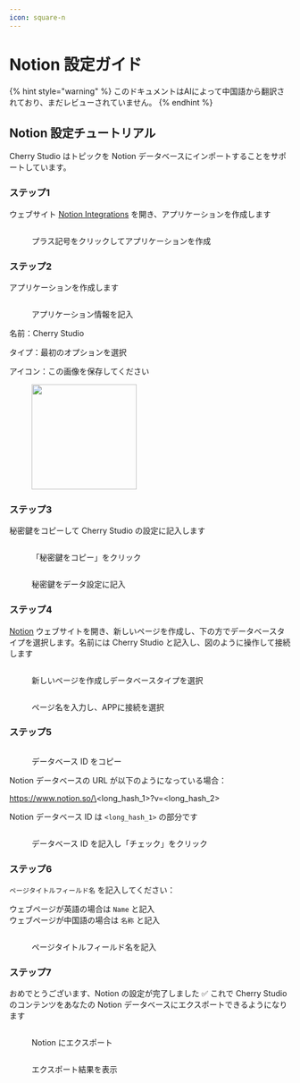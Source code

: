 ```yaml
---
icon: square-n
---
```


# Notion 設定ガイド

{% hint style="warning" %}
このドキュメントはAIによって中国語から翻訳されており、まだレビューされていません。
{% endhint %}

## Notion 設定チュートリアル

Cherry Studio はトピックを Notion データベースにインポートすることをサポートしています。

### ステップ1

ウェブサイト [Notion Integrations](https://www.notion.so/profile/integrations) を開き、アプリケーションを作成します

<figure><img src="../.gitbook/assets/notion/创建应用.png" alt=""><figcaption><p>プラス記号をクリックしてアプリケーションを作成</p></figcaption></figure>

### ステップ2

アプリケーションを作成します

<figure><img src="../.gitbook/assets/notion/填写应用信息.png" alt=""><figcaption><p>アプリケーション情報を記入</p></figcaption></figure>

名前：Cherry Studio

タイプ：最初のオプションを選択

アイコン：この画像を保存してください

<figure><img src="../.gitbook/assets/notion/Cherry-Studio-Logo.png" alt="" width="188"><figcaption></figcaption></figure>

### ステップ3

秘密鍵をコピーして Cherry Studio の設定に記入します

<figure><img src="../.gitbook/assets/notion/复制密钥.png" alt=""><figcaption><p>「秘密鍵をコピー」をクリック</p></figcaption></figure>

<figure><img src="../.gitbook/assets/notion/填写密钥.png" alt=""><figcaption><p>秘密鍵をデータ設定に記入</p></figcaption></figure>

### ステップ4

[Notion](https://www.notion.so/) ウェブサイトを開き、新しいページを作成し、下の方でデータベースタイプを選択します。名前には Cherry Studio と記入し、図のように操作して接続します

<figure><img src="../.gitbook/assets/notion/创建页面.png" alt=""><figcaption><p>新しいページを作成しデータベースタイプを選択</p></figcaption></figure>

<figure><img src="../.gitbook/assets/notion/连接APP.png" alt=""><figcaption><p>ページ名を入力し、APPに接続を選択</p></figcaption></figure>

### ステップ5

<figure><img src="../.gitbook/assets/notion/复制数据库ID.png" alt=""><figcaption><p>データベース ID をコピー</p></figcaption></figure>

Notion データベースの URL が以下のようになっている場合：

https://www.notion.so/\<long\_hash\_1>?v=\<long\_hash\_2>

Notion データベース ID は `<long_hash_1>` の部分です

<figure><img src="../.gitbook/assets/notion/填写数据库ID.png" alt=""><figcaption><p>データベース ID を記入し「チェック」をクリック</p></figcaption></figure>

### ステップ6

`ページタイトルフィールド名` を記入してください：

ウェブページが英語の場合は `Name` と記入\
ウェブページが中国語の場合は `名称` と記入

<figure><img src="../.gitbook/assets/notion/填写页面标题字段名.png" alt=""><figcaption><p>ページタイトルフィールド名を記入</p></figcaption></figure>

### ステップ7

おめでとうございます、Notion の設定が完了しました ✅ これで Cherry Studio のコンテンツをあなたの Notion データベースにエクスポートできるようになります

<figure><img src="../.gitbook/assets/notion/导出.png" alt=""><figcaption><p>Notion にエクスポート</p></figcaption></figure>

<figure><img src="../.gitbook/assets/notion/查看结果.png" alt=""><figcaption><p>エクスポート結果を表示</p></figcaption></figure>
